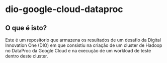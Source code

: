 # dio-google-cloud-dataproc

## O que é isto?
Este é um repositorio que armazena os resultados de um desafio da Digital Innovation One (DIO) em que consistiu na criação de um cluster de Hadoop no DataProc da Google Cloud e na execução de um workload de teste dentro deste cluster.
